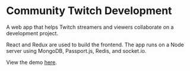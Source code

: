 # Community Twitch Development

A web app that helps Twitch streamers and viewers collaborate on a development project.

React and Redux are used to build the frontend. The app runs on a Node server using MongoDB, Passport.js, Redis, and socket.io.

View the demo [here](https://community-twitch-development.herokuapp.com/).
